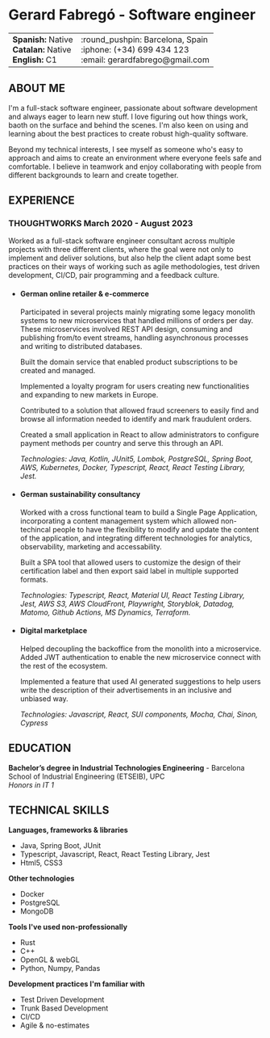 # Gerard Fabregó - Software engineer

<table align="center">
  <tr>
    <td><b>Spanish:</b> Native<br><b>Catalan:</b> Native<br><b>English:</b> C1 </td>
    <td>:round_pushpin: Barcelona, Spain<br>:iphone: (+34) 699 434 123<br>:email: gerardfabrego@gmail.com</td>
  </tr>
</table>

## ABOUT ME

I'm a full-stack software engineer, passionate about software development and always eager to learn new stuff. I love figuring out how things work, baoth on the surface and behind the scenes. I'm also keen on using and learning about the best practices to create robust high-quality software.

Beyond my technical interests, I see myself as someone who's easy to approach and aims to create an  environment where everyone feels safe and comfortable. I believe in teamwork and enjoy collaborating with people from different backgrounds to learn and create together.

## EXPERIENCE

### THOUGHTWORKS March 2020 - August 2023

Worked as a full-stack software engineer consultant across multiple projects with three different clients, where the goal were not only to implement and deliver solutions, but also help the client adapt some best practices on their ways of working such as agile methodologies, test driven development, CI/CD, pair programming and a feedback culture.

- #### German  online retailer & e-commerce 

    Participated in several projects mainly migrating some legacy monolith systems to new microservices that handled millions of orders per day. These microservices involved REST API design, consuming and publishing from/to event streams, handling asynchronous processes and writing to distributed databases.

    Built the domain service that enabled product subscriptions to be created and managed.

    Implemented a loyalty program for users creating new functionalities and expanding to new markets in Europe. 


    Contributed to a solution that allowed fraud screeners to easily find and browse all information needed to identify and mark fraudulent orders.

    Created a small application in React to allow administrators to configure payment methods per country and serve this through an API.

    *Technologies: Java, Kotlin, JUnit5, Lombok, PostgreSQL, Spring Boot, AWS, Kubernetes, Docker, Typescript, React, React Testing Library, Jest.*

- #### German sustainability consultancy 

    Worked with a cross functional team to build a Single Page Application, incorporating a content management system which allowed non-techincal people to have the flexibility to modify and update the content of the application, and integrating different technologies for analytics, observability, marketing and accessability.

    Built a SPA tool that allowed users to customize the design of their certification label and then export said label in multiple supported formats. 

    *Technologies: Typescript, React, Material UI, React Testing Library, Jest, AWS S3, AWS CloudFront, Playwright, Storyblok, Datadog, Matomo, Github Actions, MS Dynamics, Terraform.*

- #### Digital marketplace

    Helped decoupling the backoffice from the monolith into a microservice. Added JWT authentication to enable the new microservice connect with the rest of the ecosystem. 

    Implemented a feature that used AI generated suggestions to help users write the description of their advertisements in an inclusive and unbiased way. 

    *Technologies: Javascript, React, SUI components, Mocha, Chai, Sinon, Cypress*

## EDUCATION

**Bachelor’s degree in Industrial Technologies Engineering** - Barcelona School of Industrial Engineering (ETSEIB), UPC<br>
*Honors in IT 1*

## TECHNICAL SKILLS

**Languages, frameworks & libraries**
- Java, Spring Boot, JUnit
- Typescript, Javascript, React, React Testing Library, Jest
- Html5, CSS3

**Other technologies**
- Docker
- PostgreSQL
- MongoDB

**Tools I've used non-professionally**
- Rust
- C++
- OpenGL & webGL
- Python, Numpy, Pandas

**Development practices I'm familiar with**
- Test Driven Development
- Trunk Based Development 
- CI/CD
- Agile & no-estimates  